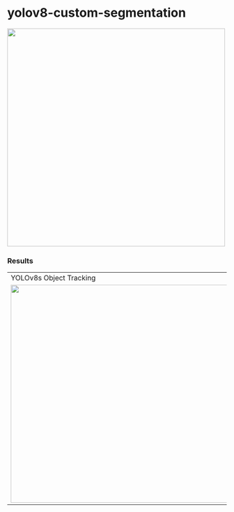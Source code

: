 # yolov8-custom-segmentation


<td><img src="https://github.com/meryemsakin/yolov8-custom-segmentation/blob/main/r10.jpeg" width="500" height="500"></td>




### Results
<table>
  <tr>
    <td>YOLOv8s Object Tracking</td>
    <td>YOLOv8m Object Tracking</td>
  </tr>
  <tr>
    <td><img src="https://github.com/meryemsakin/yolov8-custom-segmentation/blob/main/rs.jpeg" width="500" height="500"></td>
    <td><img src="https://github.com/meryemsakin/yolov8-custom-segmentation/blob/main/r6.jpeg" width="500" height="500"></td>
  </tr>
 </table>
